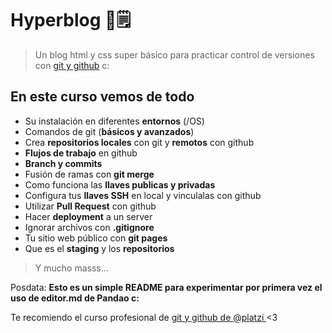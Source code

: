 # Hyperblog 💚🗒️

>Un blog html y css super básico para practicar control de versiones con [git y github](https://platzi.com/clases/git-github/ " git y github") c:

## En este curso vemos de todo

* Su instalación en diferentes **entornos** (/OS)
* Comandos de git (**básicos y avanzados**)
* Crea **repositorios locales** con git y **remotos** con github
* **Flujos de trabajo** en github
* **Branch y commits**
* Fusión de ramas con **git merge**
* Como funciona las **llaves publicas y privadas**
* Configura tus **llaves SSH** en local y vinculalas con github
* Utilizar **Pull Request** con github
* Hacer **deployment** a un server
* Ignorar archivos con **.gitignore**
* Tu sitio web público con **git pages**
* Que es el **staging** y los **repositorios** 
>Y mucho masss...


Posdata: **Esto es un simple README para experimentar por primera vez el uso de editor.md de Pandao c:**

Te recomiendo el curso profesional de [git y github de @platzi ](https://platzi.com/clases/git-github/ "git y github de @platzi ") <3
